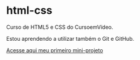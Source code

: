 # html-css
 Curso de HTML5 e CSS do CursoemVídeo.

 Estou aprendendo a utilizar também o Git e GitHub.

 <a href="augustoMoraes07.github.io/html-css/Desafios/d010/android.html">Acesse aqui meu primeiro mini-projeto</a>
